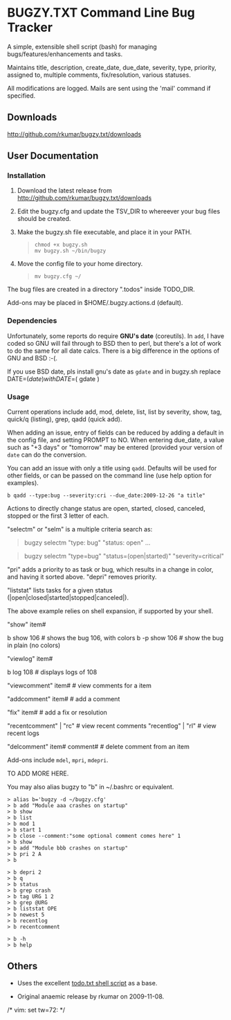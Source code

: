 BUGZY.TXT Command Line Bug Tracker
==================================

A simple, extensible shell script (bash) for managing
bugs/features/enhancements and tasks.

Maintains title, description, create_date, due_date, severity, type,
priority, assigned to, multiple comments, fix/resolution, various statuses.

All modifications are logged.
Mails are sent using the 'mail' command if specified.

Downloads
---------

<http://github.com/rkumar/bugzy.txt/downloads>

User Documentation
------------------

### Installation

1. Download the latest release from <http://github.com/rkumar/bugzy.txt/downloads>

2. Edit the bugzy.cfg and update the TSV_DIR to whereever your bug files should be created.

3. Make the bugzy.sh file executable, and place it in your PATH.

    > `chmod +x bugzy.sh`  
    > `mv bugzy.sh ~/bin/bugzy`

4. Move the config file to your home directory.

    > `mv bugzy.cfg ~/`

The bug files are created in a directory ".todos" inside TODO_DIR.

Add-ons may be placed in $HOME/.bugzy.actions.d (default).

### Dependencies

Unfortunately, some reports do require **GNU's date** (coreutils). In `add`, I have
coded so GNU will fail through to BSD then to perl, but there's a lot
of work to do the same for all date calcs. There is a big difference in
the options of GNU and BSD :-(.

If you use BSD date, pls install gnu's date as `gdate` and in bugzy.sh replace 
    DATE=$( date )
with
    DATE=$( gdate )

### Usage

Current operations include add, mod, delete, list, list by severity,
show, tag, quick/q (listing), grep, qadd (quick add).

When adding an issue, entry of fields can be reduced by adding a default
in the config file, and setting PROMPT to NO. When entering due_date, a
value such as "+3 days" or "tomorrow" may be entered (provided your
version of `date` can do the conversion.

You can add an issue with only a title using  `qadd`. Defaults will be
used for other fields, or can be passed on the command line (use help
option for examples).
 
`b qadd --type:bug --severity:cri --due_date:2009-12-26 "a title"`

Actions to directly change status are open, started, closed, canceled,
stopped or the first 3 letter of each.

"selectm" or "selm" is a multiple criteria search as:

   > bugzy selectm "type: bug" "status: open" ...  

   > bugzy selectm "type=bug" "status=(open|started)" "severity=critical"  


"pri" adds a priority to as task or bug, which results in a change in color, and having it 
sorted above. "depri" removes priority.

"liststat" lists tasks for a given status (|open|closed|started|stopped|canceled|).

The above example relies on shell expansion, if supported by your shell.

"show" item#
  
   b show 106    # shows the bug 106, with colors 
   b -p show 106  # show the bug in plain (no colors)

"viewlog" item#

  b log 108  # displays logs of 108

"viewcomment" item#    # view comments for a item

"addcomment" item#    # add a comment

"fix" item#    # add a fix or resolution

"recentcomment" | "rc"  # view recent comments
"recentlog" | "rl"      # view recent logs

"delcomment" item# comment#            # delete comment from an item

Add-ons include `mdel`, `mpri`, `mdepri`.

TO ADD MORE HERE.

You may also alias bugzy to "b" in ~/.bashrc or equivalent.

    > alias b='bugzy -d ~/bugzy.cfg'  
    > b add "Module aaa crashes on startup"  
    > b show
    > b list  
    > b mod 1  
    > b start 1  
    > b close --comment:"some optional comment comes here" 1  
    > b show  
    > b add "Module bbb crashes on startup"  
    > b pri 2 A  
    > b  

    > b depri 2  
    > b q
    > b status
    > b grep crash
    > b tag URG 1 2
    > b grep @URG
    > b liststat OPE
    > b newest 5
    > b recentlog
    > b recentcomment

    > b -h
    > b help

 

Others
------

- Uses the excellent [todo.txt shell script](http://github.com/ginatrapani/todo.txt-cli) as a base.

- Original anaemic release by rkumar on 2009-11-08.

/* vim: set tw=72: */
